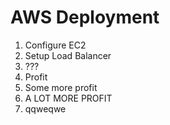 # AWS Deployment
1. Configure EC2
2. Setup Load Balancer
3. ???
4. Profit
5. Some more profit
6. A LOT MORE PROFIT
7. qqweqwe